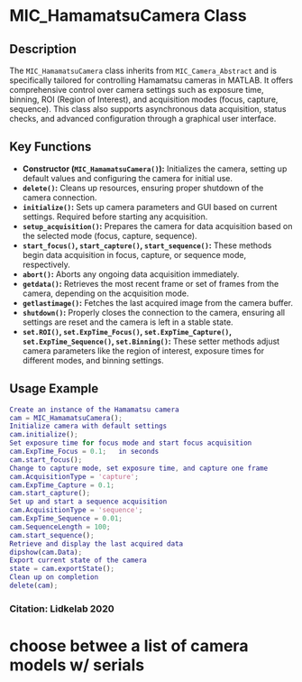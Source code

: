 # MIC_HamamatsuCamera Class
## Description
The `MIC_HamamatsuCamera` class inherits from `MIC_Camera_Abstract` and is specifically tailored for
controlling Hamamatsu cameras in MATLAB. It offers comprehensive control over camera settings such as exposure time,
binning, ROI (Region of Interest), and acquisition modes (focus, capture, sequence). This class also supports
asynchronous data acquisition, status checks, and advanced configuration through a graphical user interface.
## Key Functions
- **Constructor (`MIC_HamamatsuCamera()`):** Initializes the camera, setting up default values and configuring the camera for initial use.
- **`delete()`:** Cleans up resources, ensuring proper shutdown of the camera connection.
- **`initialize()`:** Sets up camera parameters and GUI based on current settings. Required before starting any acquisition.
- **`setup_acquisition()`:** Prepares the camera for data acquisition based on the selected mode (focus, capture, sequence).
- **`start_focus()`, `start_capture()`, `start_sequence()`:** These methods begin data acquisition in focus, capture, or sequence mode, respectively.
- **`abort()`:** Aborts any ongoing data acquisition immediately.
- **`getdata()`:** Retrieves the most recent frame or set of frames from the camera, depending on the acquisition mode.
- **`getlastimage()`:** Fetches the last acquired image from the camera buffer.
- **`shutdown()`:** Properly closes the connection to the camera, ensuring all settings are reset and the camera is left in a stable state.
- **`set.ROI()`, `set.ExpTime_Focus()`, `set.ExpTime_Capture()`, `set.ExpTime_Sequence()`, `set.Binning()`:** These setter methods adjust camera parameters like the region of interest, exposure times for different modes, and binning settings.
## Usage Example
```matlab
Create an instance of the Hamamatsu camera
cam = MIC_HamamatsuCamera();
Initialize camera with default settings
cam.initialize();
Set exposure time for focus mode and start focus acquisition
cam.ExpTime_Focus = 0.1;   in seconds
cam.start_focus();
Change to capture mode, set exposure time, and capture one frame
cam.AcquisitionType = 'capture';
cam.ExpTime_Capture = 0.1;
cam.start_capture();
Set up and start a sequence acquisition
cam.AcquisitionType = 'sequence';
cam.ExpTime_Sequence = 0.01;
cam.SequenceLength = 100;
cam.start_sequence();
Retrieve and display the last acquired data
dipshow(cam.Data);
Export current state of the camera
state = cam.exportState();
Clean up on completion
delete(cam);
```
### Citation: Lidkelab 2020
# choose betwee a list of camera models w/ serials

